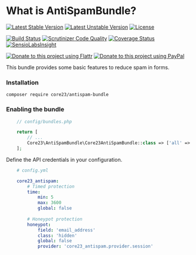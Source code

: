 What is AntiSpamBundle?
=======================
[![Latest Stable Version](https://poser.pugx.org/core23/antispam-bundle/v/stable)](https://packagist.org/packages/core23/antispam-bundle)
[![Latest Unstable Version](https://poser.pugx.org/core23/antispam-bundle/v/unstable)](https://packagist.org/packages/core23/antispam-bundle)
[![License](https://poser.pugx.org/core23/antispam-bundle/license)](https://packagist.org/packages/core23/antispam-bundle)

[![Build Status](https://travis-ci.org/core23/AntiSpamBundle.svg)](https://travis-ci.org/core23/AntiSpamBundle)
[![Scrutinizer Code Quality](https://scrutinizer-ci.com/g/core23/AntiSpamBundle/badges/quality-score.png?b=master)](https://scrutinizer-ci.com/g/core23/AntiSpamBundle)
[![Coverage Status](https://coveralls.io/repos/core23/AntiSpamBundle/badge.svg)](https://coveralls.io/r/core23/AntiSpamBundle)
[![SensioLabsInsight](https://insight.sensiolabs.com/projects/cf5f2ca9-1126-4086-8443-a0351c307d6d/mini.png)](https://insight.sensiolabs.com/projects/cf5f2ca9-1126-4086-8443-a0351c307d6d)

[![Donate to this project using Flattr](https://img.shields.io/badge/flattr-donate-yellow.svg)](https://flattr.com/profile/core23)
[![Donate to this project using PayPal](https://img.shields.io/badge/paypal-donate-yellow.svg)](https://paypal.me/gripp)

This bundle provides some basic features to reduce spam in forms.

### Installation

```
composer require core23/antispam-bundle
```

### Enabling the bundle

```php
    // config/bundles.php

    return [
        // ...
        Core23\AntiSpamBundle\Core23AntiSpamBundle::class => ['all' => true],
    ];
```

Define the API credentials in your configuration.

```yml
    # config.yml

    core23_antispam:
        # Timed protection
        time:
            min: 5
            max: 3600
            global: false
            
        # Honeypot protection
        honeypot:
            field: 'email_address'
            class: 'hidden'
            global: false
            provider: 'core23_antispam.provider.session'
```
